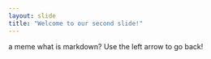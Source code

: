 ```yaml
---
layout: slide
title: "Welcome to our second slide!"
---
```

a meme what is markdown?
Use the left arrow to go back!
